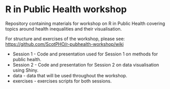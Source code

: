 # R in Public Health workshop 
Repository containing materials for workshop on R in Public Health covering topics around health inequalities and their visualisation.

For structure and exercises of the workshop, please see: https://github.com/ScotPHO/r-pubhealth-workshop/wiki

- Session 1 - Code and presentation used for Session 1 on methods for public health.
- Session 2 - Code and presentation for Session 2 on data visualisation using Shiny.
- data - data that will be used throughout the workshop.
- exercises - exercises scripts for both sessions.

